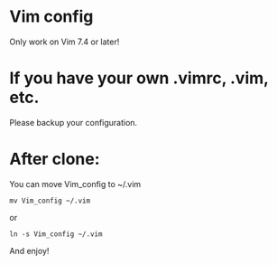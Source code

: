 Vim config
========
Only work on Vim 7.4 or later!

If you have your own .vimrc, .vim, etc.
========

Please backup your configuration.

After clone:
========
You can move Vim\_config to ~/.vim

```
mv Vim_config ~/.vim
```
or
```
ln -s Vim_config ~/.vim
```

And enjoy!
